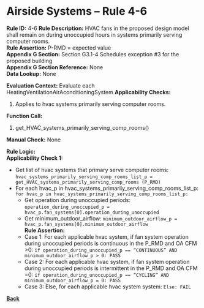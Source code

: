 # Airside Systems – Rule 4-6

**Rule ID:** 4-6
**Rule Description:** HVAC fans in the proposed design model shall remain on during unoccupied hours in systems primarily serving computer rooms.  
**Rule Assertion:** P-RMD = expected value                                           
**Appendix G Section:** Section G3.1-4 Schedules exception #3 for the proposed building  
**Appendix G Section Reference:** None  
**Data Lookup:** None

**Evaluation Context:** Evaluate each HeatingVentilationAirAconditioningSystem 
**Applicability Checks:** 

1. Applies to hvac systems primarily serving computer rooms.

**Function Call:** 

1. get_HVAC_systems_primarily_serving_comp_rooms()

**Manual Check:** None  
 
**Rule Logic:**  
**Applicability Check 1:** 
- Get list of hvac systems that primary serve computer rooms: `hvac_systems_primarily_serving_comp_rooms_list_p = get_HVAC_systems_primarily_serving_comp_rooms (P_RMD)`
- For each hvac_p in hvac_systems_primarily_serving_comp_rooms_list_p: `for hvac_p in hvac_systems_primarily_serving_comp_rooms_list_p:`
    - Get operation during unoccupied periods: `operation_during_unoccupied_p = hvac_p.fan_systems[0].operation_during_unoccupied`  
    - Get minimum_outdoor_airflow: `minimum_outdoor_airflow_p = hvac_p.fan_systems[0].minimum_outdoor_airflow`  
    **Rule Assertion:**
    - Case 1: For each applicable hvac system, if fan system operation during unoccupied periods is continuous in the P_RMD and OA CFM >0: `if operation_during_unoccupied_p == “CONTINUOUS” AND minimum_outdoor_airflow_p > 0: PASS`
    - Case 2: For each applicable hvac system, if fan system operation during unoccupied periods is intermittent in the P_RMD and OA CFM =0: `if operation_during_unoccupied_p == “CYCLING” AND minimum_outdoor_airflow_p = 0: PASS`
    - Case 3: Else, for each applicable hvac system system: `Else: FAIL`

**[Back](../_toc.md)**